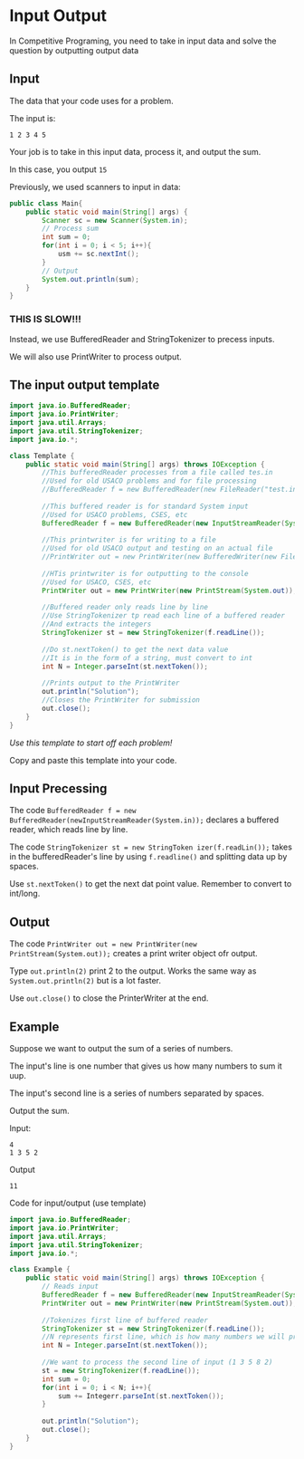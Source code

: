 # Input Output

In Competitive Programing, you need to take in input data
and solve the question by outputting output data

## Input

The data that your code uses for a problem.

The input is:

`1 2 3 4 5`

Your job is to take in this input data, process it, and output the sum.

In this case, you output `15`

Previously, we used scanners to input in data:
```java
public class Main{
    public static void main(String[] args) {
        Scanner sc = new Scanner(System.in);
        // Process sum
        int sum = 0;
        for(int i = 0; i < 5; i++){
            usm += sc.nextInt();
        }
        // Output
        System.out.println(sum);
    }
}
```

### THIS IS SLOW!!!

Instead, we use BufferedReader and StringTokenizer to precess inputs.

We will also use PrintWriter to process output.

## The input output template

```java
import java.io.BufferedReader;
import java.io.PrintWriter;
import java.util.Arrays;
import java.util.StringTokenizer;
import java.io.*;

class Template {
    public static void main(String[] args) throws IOException {
        //This bufferedReader processes from a file called tes.in
        //Used for old USACO problems and for file processing
        //BufferedReader f = new BufferedReader(new FileReader("test.in"));
        
        //This buffered reader is for standard System input
        //Used for USACO problems, CSES, etc
        BufferedReader f = new BufferedReader(new InputStreamReader(System.in));
        
        //This printwriter is for writing to a file
        //Used for old USACO output and testing on an actual file
        //PrintWriter out = new PrintWriter(new BufferedWriter(new FileWriter("test.out")));
        
        //HTis printwriter is for outputting to the console
        //Used for USACO, CSES, etc
        PrintWriter out = new PrintWriter(new PrintStream(System.out));
        
        //Buffered reader only reads line by line
        //Use StringTokenizer tp read each line of a buffered reader
        //And extracts the integers
        StringTokenizer st = new StringTokenizer(f.readLine());
        
        //Do st.nextToken() to get the next data value
        //It is in the form of a string, must convert to int
        int N = Integer.parseInt(st.nextToken());
        
        //Prints output to the PrintWriter
        out.println("Solution");
        //Closes the PrintWriter for submission 
        out.close();
    }
}
```

*Use this template to start off each problem!*

Copy and paste this template into your code.

## Input Precessing

The code `BufferedReader f = new BufferedReader(newInputStreamReader(System.in));`
declares a buffered reader, which reads line by line.

The code `StringTokenizer st = new StringToken izer(f.readLin());`
takes in the bufferedReader's line by using `f.readline()` and
splitting data up by spaces.

Use `st.nextToken()` to get the next dat point value. Remember
to convert to int/long.

## Output

The code `PrintWriter out = new PrintWriter(new PrintStream(System.out));`
creates a print writer object ofr output.

Type `out.println(2)` print 2 to the output. Works the same way
as `System.out.println(2)` but is a lot faster.

Use `out.close()` to close the PrinterWriter at the end.

## Example

Suppose we want to output the sum of a series of numbers.

The input's line is one number that gives us how many numbers to sum it uup.

The input's second line is a series of numbers separated by spaces.

Output the sum.

Input:
```
4
1 3 5 2
```

Output

`11`

Code for input/output (use template)

```java
import java.io.BufferedReader;
import java.io.PrintWriter;
import java.util.Arrays;
import java.util.StringTokenizer;
import java.io.*;

class Example {
    public static void main(String[] args) throws IOException {
        // Reads input
        BufferedReader f = new BufferedReader(new InputStreamReader(System.in));
        PrintWriter out = new PrintWriter(new PrintStream(System.out));
        
        //Tokenizes first line of buffered reader
        StringTokenizer st = new StringTokenizer(f.readLine());
        //N represents first line, which is how many numbers we will process
        int N = Integer.parseInt(st.nextToken());
        
        //We want to process the second line of input (1 3 5 8 2)
        st = new StringTokenizer(f.readLine());
        int sum = 0;
        for(int i = 0; i < N; i++){
            sum += Integerr.parseInt(st.nextToken());
        }
        
        out.println("Solution");
        out.close();
    }
}
```